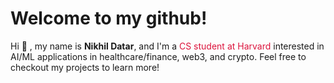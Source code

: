 
# Welcome to my github!

Hi :wave: , my name is **Nikhil Datar**, and I'm a <span style="color:crimson">CS student at Harvard</span> interested in AI/ML applications in healthcare/finance, web3, and crypto. Feel free to checkout my projects to learn more! 

